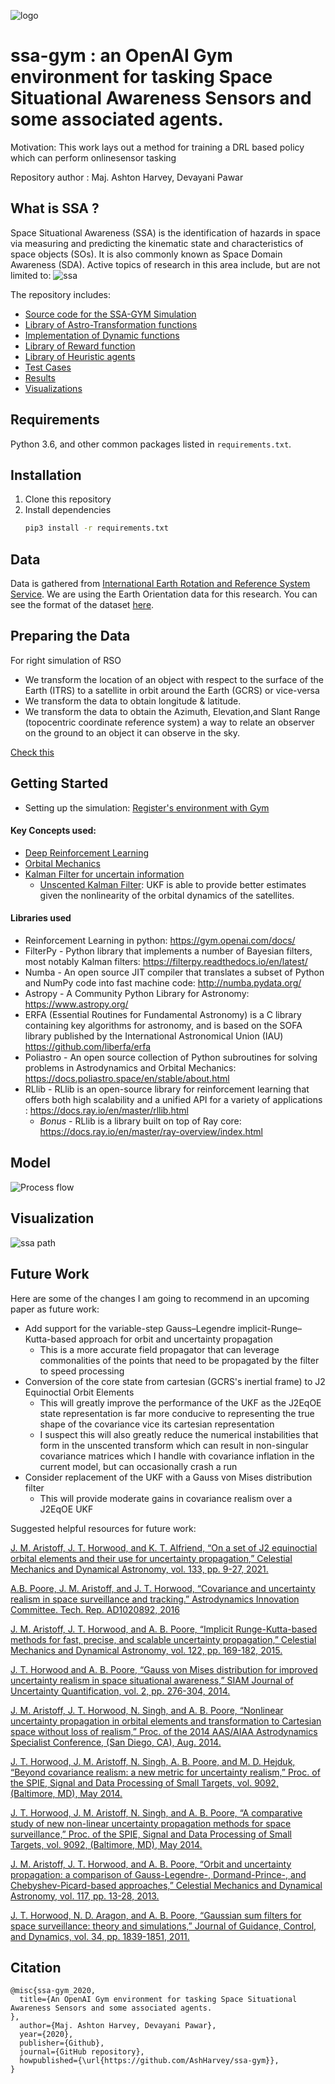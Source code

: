 ![logo](Images/logo.png)

# ssa-gym : an OpenAI Gym environment for tasking Space Situational Awareness Sensors and some associated agents.
Motivation: This work lays out a method for training a DRL based policy which can perform onlinesensor tasking

Repository author : Maj. Ashton Harvey, Devayani Pawar

## What is SSA ?
Space Situational Awareness (SSA) is the identification of hazards in space via measuring and predicting the kinematic state and characteristics of space objects (SOs). It is also commonly known as Space Domain Awareness (SDA).  Active topics of research in this area include, but are not limited to:
![ssa](Images/ssa_tree.png)


The repository includes:
* [Source code for the SSA-GYM Simulation](envs/ssa_tasker_simple_2.py)
* [Library of Astro-Transformation functions](envs/transformations.py)
* [Implementation of Dynamic functions](envs/dynamics.py)
* [Library of Reward function](envs/reward.py)
* [Library of Heuristic agents](agents.py)
* [Test Cases](tests.py)
* [Results](envs/results.py)
* [Visualizations](envs/visualizations.py)

## Requirements
Python 3.6, and other common packages listed in `requirements.txt`.

## Installation
1. Clone this repository
2. Install dependencies
   ```bash
   pip3 install -r requirements.txt
   ```
   
## Data 

Data is gathered from [International Earth Rotation and Reference System Service](https://www.iers.org/). We are using the
Earth Orientation data for this research. You can see the format of the dataset [here](https://data.iers.org/products/39/640/orig/eopc04.62-now).
 
## Preparing the Data

For right simulation of RSO
- We transform the location of an object with respect to the surface of the Earth (ITRS) to a  satellite  in  orbit  around  the  Earth  (GCRS) or vice-versa
- We transform the data to obtain longitude & latitude.
- We transform the data to obtain the Azimuth, Elevation,and Slant Range (topocentric coordinate reference system) a way to relate an observer on the ground to an object it can observe in the sky.  

[Check this](https://ww2.mathworks.cn/help/map/choose-a-3-d-coordinate-system.html)

## Getting Started

- Setting up the simulation: [Register's environment with Gym](envs/__init__.py )

#### Key Concepts used:
- [Deep Reinforcement Learning](https://spinningup.openai.com/en/latest/)
- [Orbital Mechanics](https://en.wikipedia.org/wiki/Orbital_mechanics)
- [Kalman Filter for uncertain information](https://www.bzarg.com/p/how-a-kalman-filter-works-in-pictures/)
  - [Unscented Kalman Filter](https://towardsdatascience.com/the-unscented-kalman-filter-anything-ekf-can-do-i-can-do-it-better-ce7c773cf88d): UKF
is able to provide better estimates given the nonlinearity of the orbital dynamics
of the satellites.

#### Libraries used
- Reinforcement Learning in python: https://gym.openai.com/docs/
- FilterPy - Python library that implements a number of Bayesian filters, most notably Kalman filters: https://filterpy.readthedocs.io/en/latest/
- Numba - An open source JIT compiler that translates a subset of Python and NumPy code into fast machine code: http://numba.pydata.org/
- Astropy - A Community Python Library for Astronomy: https://www.astropy.org/
- ERFA (Essential Routines for Fundamental Astronomy) is a C library containing key algorithms for astronomy, and is based on the SOFA library published by the International Astronomical Union (IAU) https://github.com/liberfa/erfa
- Poliastro - An open source collection of Python subroutines for solving problems in Astrodynamics and Orbital Mechanics: 
https://docs.poliastro.space/en/stable/about.html 
- RLlib - RLlib is an open-source library for reinforcement learning that offers both high scalability and a unified API for a variety of applications : https://docs.ray.io/en/master/rllib.html
     - *Bonus* - RLlib is a library built on top of Ray core: https://docs.ray.io/en/master/ray-overview/index.html
    

## Model

![Process flow](Images/flow.png)

## Visualization

![ssa path](Images/ssa_gif.gif)

## Future Work

Here are some of the changes I am going to recommend in an upcoming paper as future work:
- Add support for the variable-step Gauss–Legendre implicit-Runge–Kutta-based approach for orbit and uncertainty propagation
   - This is a more accurate field propagator that can leverage commonalities of the points that need to be propagated by the filter to speed processing
- Conversion of the core state from cartesian (GCRS's inertial frame) to J2 Equinoctial Orbit Elements
   - This will greatly improve the performance of the UKF as the J2EqOE state representation is far more conducive to representing the true shape of the covariance vice its cartesian representation
   - I suspect this will also greatly reduce the numerical instabilities that form in the unscented transform which can result in non-singular covariance matrices which I handle with covariance inflation in the current model, but can occasionally crash a run
- Consider replacement of the UKF with a Gauss von Mises distribution filter
   - This will provide moderate gains in covariance realism over a J2EqOE UKF

Suggested helpful resources for future work:

[J. M. Aristoff, J. T. Horwood, and K. T. Alfriend, “On a set of J2 equinoctial orbital elements and their use for uncertainty propagation,” Celestial Mechanics and Dynamical Astronomy, vol. 133, pp. 9-27, 2021.](https://rdcu.be/cgu4e)

[A.B. Poore, J. M. Aristoff, and J. T. Horwood, “Covariance and uncertainty realism in space surveillance and tracking.” Astrodynamics Innovation Committee. Tech. Rep. AD1020892, 2016](https://s11967.pcdn.co/wp-content/uploads/2019/10/Covariance-and-Uncertainty-Realism.pdf)

[J. M. Aristoff, J. T. Horwood, and A. B. Poore, “Implicit Runge-Kutta-based methods for fast, precise, and scalable uncertainty propagation,” Celestial Mechanics and Dynamical Astronomy, vol. 122, pp. 169-182, 2015.](https://link.springer.com/article/10.1007/s10569-015-9614-7)

[J. T. Horwood and A. B. Poore, “Gauss von Mises distribution for improved uncertainty realism in space situational awareness,” SIAM Journal of Uncertainty Quantification, vol. 2, pp. 276-304, 2014.](https://s11967.pcdn.co/wp-content/uploads/2019/10/Numerica_SIAMJUQ_2_2014_Gaus.pdf)

[J. M. Aristoff, J. T. Horwood, N. Singh, and A. B. Poore, “Nonlinear uncertainty propagation in orbital elements and transformation to Cartesian space without loss of realism,” Proc. of the 2014 AAS/AIAA Astrodynamics Specialist Conference, (San Diego, CA), Aug. 2014.](https://s11967.pcdn.co/wp-content/uploads/2019/10/Numerica_AIAA-2014-4167_NonLinear-Uncertainty.pdf)

[J. T. Horwood, J. M. Aristoff, N. Singh, A. B. Poore, and M. D. Hejduk, “Beyond covariance realism: a new metric for uncertainty realism,” Proc. of the SPIE, Signal and Data Processing of Small Targets, vol. 9092, (Baltimore, MD), May 2014.](https://s11967.pcdn.co/wp-content/uploads/2019/10/Numerica_SPIE_9092_2014a_Beyond-Covariance.pdf)

[J. T. Horwood, J. M. Aristoff, N. Singh, and A. B. Poore, “A comparative study of new non-linear uncertainty propagation methods for space surveillance,” Proc. of the SPIE, Signal and Data Processing of Small Targets, vol. 9092, (Baltimore, MD), May 2014.](https://s11967.pcdn.co/wp-content/uploads/2019/10/Numerica_SPIE_9092_2014b_NonLinear-Uncertianty.pdf)

[J. M. Aristoff, J. T. Horwood, and A. B. Poore, “Orbit and uncertainty propagation: a comparison of Gauss-Legendre-, Dormand-Prince-, and Chebyshev-Picard-based approaches,” Celestial Mechanics and Dynamical Astronomy, vol. 117, pp. 13-28, 2013.](https://s11967.pcdn.co/wp-content/uploads/2019/10/Numerica_CMDA_117_2013_Orbital-1.pdf)

[J. T. Horwood, N. D. Aragon, and A. B. Poore, “Gaussian sum filters for space surveillance: theory and simulations,” Journal of Guidance, Control, and Dynamics, vol. 34, pp. 1839-1851, 2011.](https://s11967.pcdn.co/wp-content/uploads/2019/10/Numerica_AAS-12-159_Space-object-manuever.pdf)

## Citation
```
@misc{ssa-gym_2020,
  title={An OpenAI Gym environment for tasking Space Situational Awareness Sensors and some associated agents.
},
  author={Maj. Ashton Harvey, Devayani Pawar},
  year={2020},
  publisher={Github},
  journal={GitHub repository},
  howpublished={\url{https://github.com/AshHarvey/ssa-gym}},
}
```


